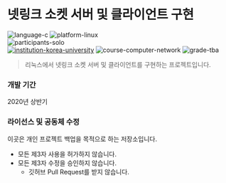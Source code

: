 # 넷링크 소켓 서버 및 클라이언트 구현

![language-c][language-c]
![platform-linux][platform-linux]
<br>
![participants-solo][participants-solo]
<br>
[![institution-korea-university][korea-university-image]][korea-university-cs-url]
![course-computer-network][course-cose342]
![grade-tba][grade-tba]

> 리눅스에서 넷링크 소켓 서버 및 클라이언트를 구현하는 프로젝트입니다.

### 개발 기간

2020년 상반기

### 라이선스 및 공동체 수정

이곳은 개인 프로젝트 백업을 목적으로 하는 저장소입니다.

  * 모든 제3자 사용을 허가하지 않습니다.
  * 모든 제3자 수정을 승인하지 않습니다.
    * 깃허브 Pull Request를 받지 않습니다.

<!-- Image definitions -->
[korea-university-image]: https://img.shields.io/badge/Institution-Korea%20University-red
[korea-university-cs-url]: http://cs.korea.ac.kr
[course-cose342]: https://img.shields.io/badge/Course-Computer%20Network-brightgreen
[language-c]: https://img.shields.io/badge/Language-C-orange
[platform-linux]: https://img.shields.io/badge/Platform-Linux-yellowgreen
[grade-tba]: https://img.shields.io/badge/Grade-TBA-lightgrey
[participants-solo]: https://img.shields.io/badge/Participants-Solo%20Project-7aa3cc
